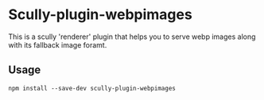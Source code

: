 # Scully-plugin-webpimages
This is a scully 'renderer' plugin that helps you to serve webp images along with its fallback image foramt.
## Usage
`npm install --save-dev scully-plugin-webpimages`
